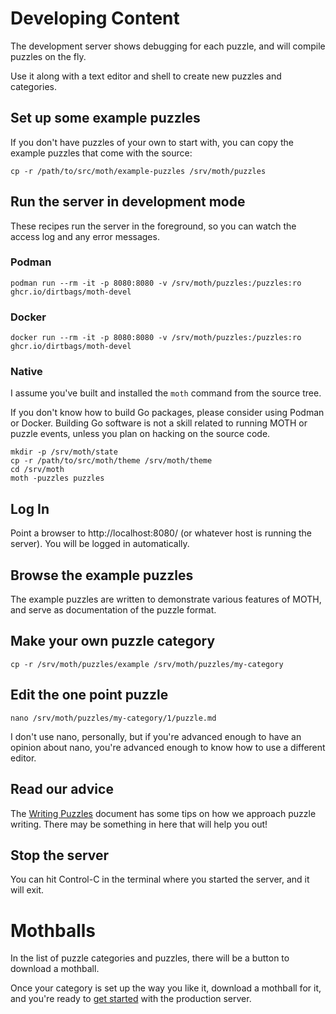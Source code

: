 Developing Content
============================

The development server shows debugging for each puzzle,
and will compile puzzles on the fly.

Use it along with a text editor and shell to create new puzzles and categories.


Set up some example puzzles
---------

If you don't have puzzles of your own to start with,
you can copy the example puzzles that come with the source:

    cp -r /path/to/src/moth/example-puzzles /srv/moth/puzzles


Run the server in development mode
---------------

These recipes run the server in the foreground,
so you can watch the access log and any error messages.


### Podman

    podman run --rm -it -p 8080:8080 -v /srv/moth/puzzles:/puzzles:ro ghcr.io/dirtbags/moth-devel


### Docker

    docker run --rm -it -p 8080:8080 -v /srv/moth/puzzles:/puzzles:ro ghcr.io/dirtbags/moth-devel

### Native

I assume you've built and installed the `moth` command from the source tree.

If you don't know how to build Go packages,
please consider using Podman or Docker.
Building Go software is not a skill related to running MOTH or puzzle events,
unless you plan on hacking on the source code.

    mkdir -p /srv/moth/state
    cp -r /path/to/src/moth/theme /srv/moth/theme
    cd /srv/moth
    moth -puzzles puzzles


Log In
-----

Point a browser to http://localhost:8080/ (or whatever host is running the server).
You will be logged in automatically.


Browse the example puzzles
------------


The example puzzles are written to demonstrate various features of MOTH,
and serve as documentation of the puzzle format.


Make your own puzzle category
-------------------------

    cp -r /srv/moth/puzzles/example /srv/moth/puzzles/my-category


Edit the one point puzzle
--------

    nano /srv/moth/puzzles/my-category/1/puzzle.md

I don't use nano, personally,
but if you're advanced enough to have an opinion about nano,
you're advanced enough to know how to use a different editor.


Read our advice
---------------

The [Writing Puzzles](writing-puzzles.md) document
has some tips on how we approach puzzle writing.
There may be something in here that will help you out!


Stop the server
-------

You can hit Control-C in the terminal where you started the server,
and it will exit.


Mothballs
=======

In the list of puzzle categories and puzzles,
there will be a button to download a mothball.

Once your category is set up the way you like it,
download a mothball for it,
and you're ready to [get started](getting-started.md)
with the production server.
